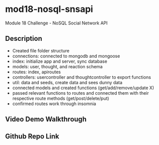 # mod18-nosql-snsapi
Module 18 Challenge - NoSQL Social Network API

## Description
- Created file folder structure
- connections: connected to mongodb and mongoose
- index: initialize app and server, sync database
- models: user, thought, and reaction schema
- routes: index, apiroutes
- controllers: usercontroller and thoughtcontroller to export functions
- util: data and seeds, create data and sees dunny data
- connected models and created functions (get/add/remove/update X)
- passed relevant functions to routes and connected them with their respective route methods (get/post/delete/put)
- confirmed routes work through insomnia

## Video Demo Walkthrough



## Github Repo Link



